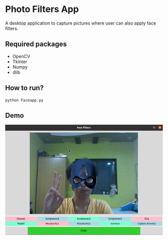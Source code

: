 # Photo Filters App
A desktop application to capture pictures where user can also apply face filters.

## Required packages
* OpenCV
* Tkinter
* Numpy
* dlib

## How to run?
```
python Faceapp.py
```

## Demo
![Demo](https://github.com/snaily16/FaceFilters/blob/master/demo.png)
